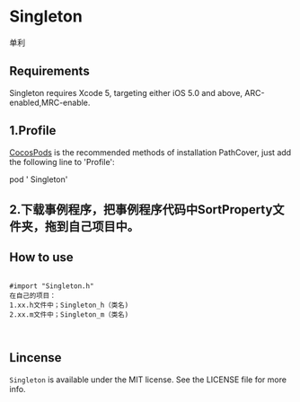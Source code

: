 # Singleton
单利

## Requirements ##

Singleton requires Xcode 5, targeting either iOS 5.0 and above, ARC-enabled,MRC-enable.      

## 1.Profile

[CocosPods](http://cocosPods.org) is the recommended methods of installation PathCover, just add the following line to 'Profile':

pod ' Singleton'

## 2.下载事例程序，把事例程序代码中SortProperty文件夹，拖到自己项目中。

## How to use ##
```objc

#import "Singleton.h"    
在自己的项目：
1.xx.h文件中；Singleton_h（类名)
2.xx.m文件中；Singleton_m（类名)



```
## Lincense ##

`Singleton` is available under the MIT license. See the LICENSE file for more info.
